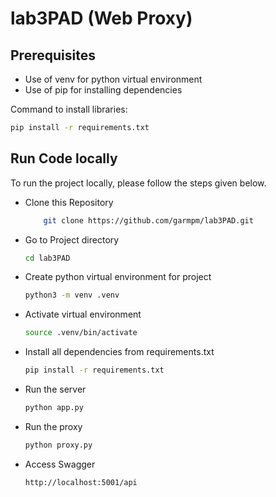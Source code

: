 
# lab3PAD (Web Proxy)

## Prerequisites

- Use of venv for python virtual environment
- Use of pip for installing dependencies

Command to install libraries:

```bash
pip install -r requirements.txt
```

## Run Code locally

To run the project locally, please follow the steps given below.

- Clone this Repository

  ```bash
      git clone https://github.com/garmpm/lab3PAD.git
  ```

- Go to Project directory

  ```bash
  cd lab3PAD
  ```

- Create python virtual environment for project

  ```bash
  python3 -m venv .venv
  ```

- Activate virtual environment

  ```bash
  source .venv/bin/activate
  ```
- Install all dependencies from requirements.txt

  ```bash
  pip install -r requirements.txt
  ```

- Run the server
  ```bash
  python app.py
  ```

- Run the proxy
  ```bash
  python proxy.py
  ```

- Access Swagger
  ```bash
  http://localhost:5001/api
  ```

